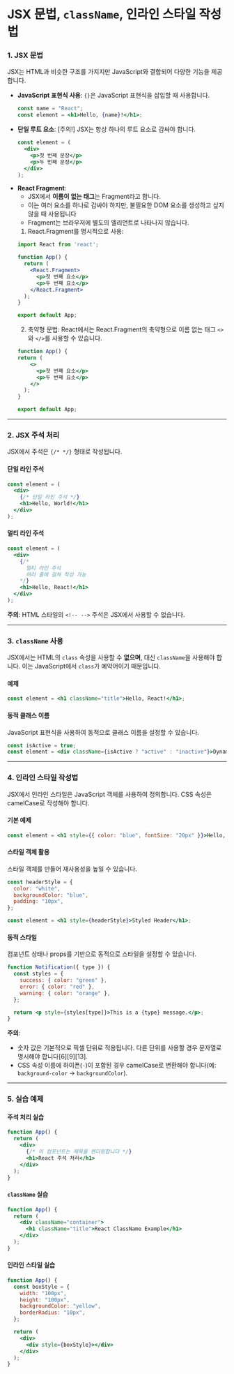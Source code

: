 # JSX 문법, `className`, 인라인 스타일 작성법
### **1. JSX 문법**
JSX는 HTML과 비슷한 구조를 가지지만 JavaScript와 결합되어 다양한 기능을 제공합니다. 
- **JavaScript 표현식 사용**: `{}`은 JavaScript 표현식을 삽입할 때 사용합니다.
  ```jsx
  const name = "React";
  const element = <h1>Hello, {name}!</h1>;
  ```
- **단일 루트 요소**: [주의!] JSX는 항상 하나의 루트 요소로 감싸야 합니다.
  ```jsx
  const element = (
    <div>
      <p>첫 번째 문장</p>
      <p>두 번째 문장</p>
    </div>
  );  
  ```
- **React Fragment**: 
  - JSX에서 **이름이 없는 태그**는 Fragment라고 합니다.    
  - 이는 여러 요소를 하나로 감싸야 하지만, 불필요한 DOM 요소를 생성하고 싶지 않을 때 사용됩니다
  - Fragment는 브라우저에 별도의 엘리먼트로 나타나지 않습니다.
  1. React.Fragment를 명시적으로 사용:
  ```jsx
  import React from 'react';

  function App() {
    return (
      <React.Fragment>
        <p>첫 번째 요소</p>
        <p>두 번째 요소</p>
      </React.Fragment>
    );
  }

  export default App;
  ```
  2. 축약형 문법: React에서는 React.Fragment의 축약형으로 이름 없는 태그 `<>`와 `</>`를 사용할 수 있습니다.
  ```jsx
  function App() {
  return (
      <>
        <p>첫 번째 요소</p>
        <p>두 번째 요소</p>
      </>
    );
  }

  export default App;
  ```
---

### **2. JSX 주석 처리**
JSX에서 주석은 `{/* */}` 형태로 작성됩니다.

#### **단일 라인 주석**
```jsx
const element = (
  <div>
    {/* 단일 라인 주석 */}
    <h1>Hello, World!</h1>
  </div>
);
```

#### **멀티 라인 주석**
```jsx
const element = (
  <div>
    {/*
      멀티 라인 주석
      여러 줄에 걸쳐 작성 가능
    */}
    <h1>Hello, React!</h1>
  </div>
);
```

**주의**: HTML 스타일의 `<!-- -->` 주석은 JSX에서 사용할 수 없습니다.

---

### **3. `className` 사용**
JSX에서는 HTML의 `class` 속성을 사용할 수 **없으며**, 대신 `className`을 사용해야 합니다. 이는 JavaScript에서 `class`가 예약어이기 때문입니다.

#### **예제**
```jsx
const element = <h1 className="title">Hello, React!</h1>;
```

#### **동적 클래스 이름**
JavaScript 표현식을 사용하여 동적으로 클래스 이름을 설정할 수 있습니다.
```jsx
const isActive = true;
const element = <div className={isActive ? "active" : "inactive"}>Dynamic Class</div>;
```

---

### **4. 인라인 스타일 작성법**
JSX에서 인라인 스타일은 JavaScript 객체를 사용하여 정의합니다. CSS 속성은 camelCase로 작성해야 합니다.

#### **기본 예제**
```jsx
const element = <h1 style={{ color: "blue", fontSize: "20px" }}>Hello, Style!</h1>;
```

#### **스타일 객체 활용**
스타일 객체를 만들어 재사용성을 높일 수 있습니다.
```jsx
const headerStyle = {
  color: "white",
  backgroundColor: "blue",
  padding: "10px",
};

const element = <h1 style={headerStyle}>Styled Header</h1>;
```

#### **동적 스타일**
컴포넌트 상태나 props를 기반으로 동적으로 스타일을 설정할 수 있습니다.
```jsx
function Notification({ type }) {
  const styles = {
    success: { color: "green" },
    error: { color: "red" },
    warning: { color: "orange" },
  };

  return <p style={styles[type]}>This is a {type} message.</p>;
}
```

**주의**:
- 숫자 값은 기본적으로 픽셀 단위로 적용됩니다. 다른 단위를 사용할 경우 문자열로 명시해야 합니다[6][9][13].
- CSS 속성 이름에 하이픈(`-`)이 포함된 경우 camelCase로 변환해야 합니다(예: `background-color` → `backgroundColor`).

---

### **5. 실습 예제**

#### **주석 처리 실습**
```jsx
function App() {
  return (
    <div>
      {/* 이 컴포넌트는 제목을 렌더링합니다 */}
      <h1>React 주석 처리</h1>
    </div>
  );
}
```

#### **`className` 실습**
```jsx
function App() {
  return (
    <div className="container">
      <h1 className="title">React ClassName Example</h1>
    </div>
  );
}
```

#### **인라인 스타일 실습**
```jsx
function App() {
  const boxStyle = {
    width: "100px",
    height: "100px",
    backgroundColor: "yellow",
    borderRadius: "10px",
  };

  return (
    <div>
      <div style={boxStyle}></div>
    </div>
  );
}
```
